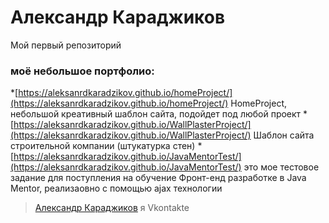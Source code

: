 # Александр Караджиков
Мой первый репозиторий

### моё небольшое портфолио:

*[https://aleksanrdkaradzikov.github.io/homeProject/](https://aleksanrdkaradzikov.github.io/homeProject/) HomeProject, небольшой креативный шаблон сайта, подойдет под любой проект
*[https://aleksanrdkaradzikov.github.io/WallPlasterProject/](https://aleksanrdkaradzikov.github.io/WallPlasterProject/) Шаблон сайта строительной компании (штукатурка стен)
*[https://aleksanrdkaradzikov.github.io/JavaMentorTest/](https://aleksanrdkaradzikov.github.io/JavaMentorTest/) это мое тестовое задание для поступления на обучение Фронт-енд разработке в Java Mentor, реализаовно с помощью ajax технологии



> [Александр Караджиков](https://vk.com/karadzhikov.shura) я Vkontakte

